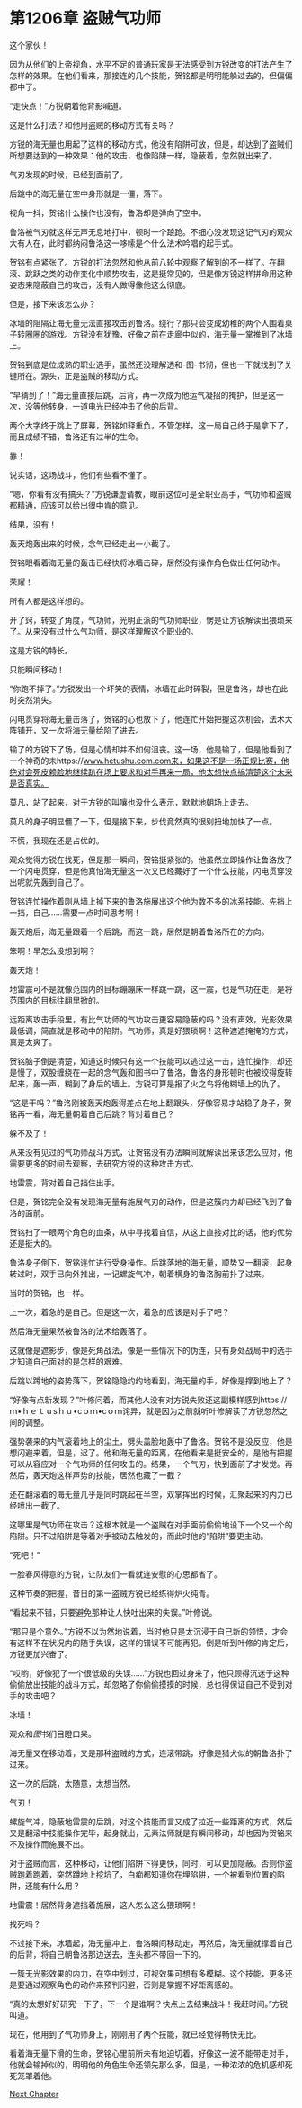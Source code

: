 # 第1206章 盗贼气功师

这个家伙！

因为从他们的上帝视角，水平不足的普通玩家是无法感受到方锐改变的打法产生了怎样的效果。在他们看来，那接连的几个技能，贺铭都是明明能躲过去的，但偏偏都中了。

“走快点！”方锐朝着他背影喊道。

这是什么打法？和他用盗贼的移动方式有关吗？

方锐的海无量也用起了这样的移动方式，他没有陷阱可放，但是，却达到了盗贼们所想要达到的一种效果：他的攻击，也像陷阱一样，隐蔽着，忽然就出来了。

气刃发现的时候，已经到面前了。

后跳中的海无量在空中身形就是一僵，落下。

视角一抖，贺铭什么操作也没有，鲁洛却是弹向了空中。

鲁洛被气刃就这样无声无息地打中，顿时一个踉跄。不细心没发现这记气刃的观众大有人在，此时都纳闷鲁洛这一哆嗦是个什么法术吟唱的起手式。

贺铭有点紧张了。方锐的打法忽然和他从前八轮中观察了解到的不一样了。在翻滚、跳跃之类的动作变化中顺势攻击，这是挺常见的，但是像方锐这样拼命用这种姿态来隐蔽自己的攻击，没有人做得像他这么彻底。

但是，接下来该怎么办？

冰墙的阻隔让海无量无法直接攻击到鲁洛。绕行？那只会变成幼稚的两个人围着桌子转圈圈的游戏。方锐没有犹豫，好像之前在走廊中似的，海无量一掌推到了冰墙上。

贺铭到底是位成熟的职业选手，虽然还没理解透和-图-书彻，但也一下就找到了关键所在。源头，正是盗贼的移动方式。

“早猜到了！”海无量直接后跳，后背，再一次成为他运气凝招的掩护，但是这一次，没等他转身，一道电光已经冲击了他的后背。

两个大字终于跳上了屏幕，贺铭如释重负，不管怎样，这一局自己终于是拿下了，而且成绩不错，鲁洛还有过半的生命。

靠！

说实话，这场战斗，他们有些看不懂了。

“嗯，你看有没有搞头？”方锐谦虚请教，眼前这位可是全职业高手，气功师和盗贼都精通，应该可以给出很中肯的意见。

结果，没有！

轰天炮轰出来的时候，念气已经走出一小截了。

贺铭眼看着海无量的轰击已经快将冰墙击碎，居然没有操作角色做出任何动作。

荣耀！

所有人都是这样想的。

开了窍，转变了角度，气功师，光明正派的气功师职业，愣是让方锐解读出猥琐来了。从来没有过什么气功师，是这样理解这个职业的。

这是方锐的特长。

只能瞬间移动！

“你跑不掉了。”方锐发出一个坏笑的表情，冰墙在此时碎裂，但是鲁洛，却也在此时突然消失。

闪电贯穿将海无量击落了，贺铭的心也放下了，他连忙开始把握这次机会，法术大阵铺开，又一次将海无量给陷了进去。

输了的方锐下了场，但是心情却并不如何沮丧。这一场，他是输了，但是他看到了一个神奇的未https://www.hetushu.com.com来，如果这不是一场正规比赛，他绝对会死皮赖脸地继续趴在场上要求和对手再来一局，他太想快点搞清楚这个未来是否真实。

莫凡，站了起来，对于方锐的叫嚷也没什么表示，默默地朝场上走去。

莫凡的身子明显僵了一下，但是接下来，步伐竟然真的很别扭地加快了一点。

不慌，我现在还是占优的。

观众觉得方锐在找死，但是那一瞬间，贺铭挺紧张的。他虽然立即操作让鲁洛放了一个闪电贯穿，但是他真怕海无量这一次又已经藏好了一个什么技能，闪电贯穿没出呢就先轰到自己了。

贺铭连忙操作着刚从墙上掉下来的鲁洛施展出这个他为数不多的冰系技能。先挡上一挡，自己……需要一点时间思考啊！

轰天炮后，海无量跟着一个后跳，而这一跳，居然是朝着鲁洛所在的方向。

笨啊！早怎么没想到啊？

轰天炮！

地雷震可不是就像范围内的目标蹦蹦床一样跳一跳，这一震，也是气功在走，是将范围内的目标往翻里掀的。

远距离攻击手段里，有比气功师的气功攻击更容易隐蔽的吗？没有声效，光影效果最低调，简直就是移动中的陷阱。气功师，真是好猥琐啊！这种遮遮掩掩的方式，真是太爽了。

贺铭脑子倒是清楚，知道这时候只有这一个技能可以逃过这一击，连忙操作，却还是慢了，双股缠绕在一起的念气轰和图书中了鲁洛，鲁洛的身形顿时也被绞得旋转起来，轰一声，糊到了身后的墙上。方锐可算是报了火之鸟将他糊墙上的仇了。

“这是干吗？”鲁洛刚被轰天炮轰得差点在地上翻跟头，好像容易才站稳了身子，贺铭再一看，海无量朝着自己后跳？背对着自己？

躲不及了！

从来没有见过的气功师战斗方式，让贺铭没有办法瞬间就解读出来该怎么应对，他需要更多的时间去观察，去研究方锐的这种攻击方式。

地雷震，背对着自己挡住出手。

但是，贺铭完全没有发现海无量有施展气刃的动作，但是这簇内力却已经飞到了鲁洛的面前。

贺铭扫了一眼两个角色的血条，从中寻找着自信，从这上直接对比的话，他的优势还是挺大的。

鲁洛身子倒下，贺铭连忙进行受身操作。后跳落地的海无量，顺势又一翻滚，起身转过时，双手已向外推出，一记螺旋气冲，朝着横身的鲁洛胸前扑了过来。

当时的贺铭，也一样。

上一次，着急的是自己。但是这一次，着急的应该是对手了吧？

然后海无量果然被鲁洛的法术给轰落了。

这就像是遮影步，像是死角战法，像是一些情况下的伪连，只有身处战局中的选手才知道自己面对的是怎样的艰难。

后跳以蹲地的姿势落下，贺铭隐隐约约地看到，海无量的手，好像是撑到地上了？

“好像有点新发现？”叶修问着，而其他人没有对方锐失败还这副模样感到https://ｍ•ｈｅｔｕsｈｕ•cｏｍ•cｏｍ诧异，就是因为之前就听叶修解读了方锐忽然之间的调整。

强势袭来的内气滚着地上的尘土，劈头盖脸地轰中了鲁洛。贺铭不是没反应，他是想闪避来着，但是，迟了。他和海无量的距离，在他看来是挺安全的，是他有把握可以从容应对一个气功师的任何攻击的。结果，一个气刃，快到面前了才发觉。再然后，轰天炮这样声势的技能，居然也藏了一截？

还在翻滚着的海无量几乎是同时跳起在半空，双掌挥出的时候，汇聚起来的内力已经喷出一截了。

这哪里是气功师在攻击？这根本就是一个盗贼在对手面前偷偷地设下一个又一个的陷阱。只不过陷阱是等着对手被动去触发的，而此时他的“陷阱”要更主动。

“死吧！”

一脸春风得意的方锐，让队友们一看就连安慰的心思都省了。

这种节奏的把握，昔日的第一盗贼方锐已经练得炉火纯青。

“看起来不错，只要避免那种让人快吐出来的失误。”叶修说。

“那只是个意外。”方锐不以为然地说着，当时他只是太沉浸于自己新的领悟，才会有这样不在状况内的随手失误，这样的错误不可能再犯。倒是听到叶修的肯定后，方锐更加兴奋了。

“哎哟，好像犯了一个很低级的失误……”方锐也回过身来了，他只顾得沉迷于这种偷偷放出技能的战斗方式，却忽略了你偷偷摸摸的时候，总也得保证自己不受到对手的攻击吧？

冰墙！

观众和*图*书们目瞪口呆。

海无量又在移动着，又是那种盗贼的方式，连滚带跳，好像是猎犬似的朝鲁洛扑了过来。

这一次的后跳，太随意，太想当然。

气刃！

螺旋气冲，隐蔽地雷震的后跳，对这个技能而言又成了拉近一些距离的方式，然后又是翻滚中技能操作完毕，起身就出，元素法师就是有瞬间移动，却也因为贺铭来不及操作而施展不出。

对于盗贼而言，这种移动，让他们陷阱下得更快，同时，可以更加隐蔽。否则你盗贼跑着跑着，突然蹲地上挖坑了，白痴都知道你在埋陷阱，一个被看到位置的陷阱，还能有什么用？

地雷震！居然背身遮挡着施展，这人怎么这么猥琐啊！

找死吗？

不过接下来，冰墙起，海无量冲上，鲁洛瞬间移动走，再然后，海无量就撑着自己的后背，将自己朝鲁洛那边送去，连头都不带回一下的。

一簇无光影效果的内力，在空中划过，可视效果可想有多模糊。这个技能，更多还是要通过观察角色的动作来预判闪避，否则是掌握不好距离感的。

“真的太想好好研究一下了，下一个是谁啊？快点上去结束战斗！我赶时间。”方锐叫道。

现在，他用到了气功师身上，刚刚用了两个技能，就已经觉得畅快无比。

看着海无量下滑的生命，贺铭心里前所未有地迫切着，好像这一波不能带走对手，他就会输掉似的，明明他的角色生命还领先那么多，但是，一种浓浓的危机感却死死笼罩着他。



[Next Chapter](%E7%AC%AC1207%E7%AB%A0%20%E5%BF%8D%E8%80%85%E5%90%91%E5%89%8D%E5%86%B2.md)